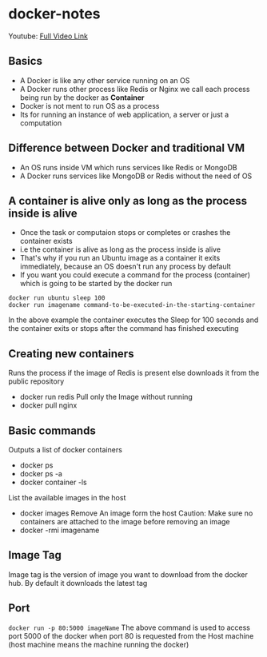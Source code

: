 # docker-notes

Youtube: [Full Video Link](https://www.youtube.com/watch?v=fqMOX6JJhGo)
## Basics
- A Docker is like any other service running on an OS
- A Docker runs other process like Redis or Nginx we call each process being run by the docker as **Container**
- Docker is not ment to run OS as a process
- Its for running an instance of web application, a server or just a computation

## Difference between Docker and traditional VM
- An OS runs inside VM which runs services like Redis or MongoDB
- A Docker runs services like MongoDB or Redis without the need of OS

## A container is alive only as long as the process inside is alive
- Once the task or computaion stops or completes or crashes the container exists
- i.e the container is alive as long as the process inside is alive
- That's why if you run an Ubuntu image as a container it exits immediately, because an OS doesn't run any process by default
- If you want you could execute a command for the process (container) which is going to be started by the docker run
```
docker run ubuntu sleep 100
docker run imagename command-to-be-executed-in-the-starting-container
```
In the above example the container executes the Sleep for 100 seconds and the container exits or stops after the command has finished executing

## Creating new containers
Runs the process if the image of Redis is present else downloads it from the public repository
- docker run redis
Pull only the Image without running
- docker pull nginx

## Basic commands
Outputs a list of docker containers
- docker ps
- docker ps -a
- docker container -ls

List the available images in the host
- docker images
Remove An image form the host
Caution: Make sure no containers are attached to the image before removing an image
- docker -rmi imagename

## Image Tag
Image tag is the version of image you want to download from the docker hub. By default it downloads the latest tag

## Port
`docker run -p 80:5000 imageName`
The above command is used to access port 5000 of the docker when port 80 is requested from the Host machine (host machine means the machine running the docker)


